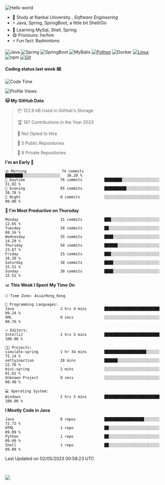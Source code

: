 

<img src="https://raw.githubusercontent.com/sagar-viradiya/sagar-viradiya/master/resources/banner.png" alt="Hello world">


<br/>


- 🍻  Study at Nankai University , _Software Engineering_
- ⚡  Java, Spring, SpringBoot, a little bit Shell/Go
- 🌱 Learning MySql, Shell, Spring
- 😄 Pronouns: he/him
- ⚡ Fun fact: Badmintons

![Java](https://img.shields.io/badge/-Java-007396?style=flat-square&logo=java&logoColor=ffffff)
![Spring](https://img.shields.io/badge/-Spring-green)
![SpringBoot](https://img.shields.io/badge/-SpringBoot-green)
![MyBatis](https://img.shields.io/badge/-MyBatis-yellowgreen)
[![Python](https://img.shields.io/badge/-Python-3776AB?style=flat-square&logo=python&logoColor=ffffff)](https://www.python.org/)
![Docker](https://img.shields.io/badge/Docker-2496ED?style=flat-square&logo=docker&logoColor=ffffff)
[![Linux](https://img.shields.io/badge/-Linux-333333?style=flat-square&logo=linux&logoColor=white)](https://www.linuxfoundation.org/)
![npm](https://img.shields.io/badge/-NPM-CB3837?style=flat-square&logo=npm&logoColor=white)
[![Git](https://img.shields.io/badge/-Git-f05032?style=flat-square&logo=git&logoColor=white)](https://git-scm.com/)

#### Coding status last week ⌨️

<!--START_SECTION:waka-->
![Code Time](http://img.shields.io/badge/Code%20Time-153%20hrs%2012%20mins-blue)

![Profile Views](http://img.shields.io/badge/Profile%20Views-11-blue)

**🐱 My GitHub Data** 

> 📦 122.9 kB Used in GitHub's Storage 
 > 
> 🏆 187 Contributions in the Year 2023
 > 
> 🚫 Not Opted to Hire
 > 
> 📜 5 Public Repositories 
 > 
> 🔑 8 Private Repositories 
 > 
**I'm an Early 🐤** 

```text
🌞 Morning                74 commits          ████████░░░░░░░░░░░░░░░░░   30.20 % 
🌆 Daytime                76 commits          ████████░░░░░░░░░░░░░░░░░   31.02 % 
🌃 Evening                95 commits          ██████████░░░░░░░░░░░░░░░   38.78 % 
🌙 Night                  0 commits           ░░░░░░░░░░░░░░░░░░░░░░░░░   00.00 % 
```
📅 **I'm Most Productive on Thursday** 

```text
Monday                   31 commits          ███░░░░░░░░░░░░░░░░░░░░░░   12.65 % 
Tuesday                  20 commits          ██░░░░░░░░░░░░░░░░░░░░░░░   08.16 % 
Wednesday                35 commits          ████░░░░░░░░░░░░░░░░░░░░░   14.29 % 
Thursday                 58 commits          ██████░░░░░░░░░░░░░░░░░░░   23.67 % 
Friday                   25 commits          ███░░░░░░░░░░░░░░░░░░░░░░   10.20 % 
Saturday                 38 commits          ████░░░░░░░░░░░░░░░░░░░░░   15.51 % 
Sunday                   38 commits          ████░░░░░░░░░░░░░░░░░░░░░   15.51 % 
```


📊 **This Week I Spent My Time On** 

```text
🕑︎ Time Zone: Asia/Hong_Kong

💬 Programming Languages: 
Java                     2 hrs 4 mins        █████████████████████████   99.24 % 
XML                      0 secs              ░░░░░░░░░░░░░░░░░░░░░░░░░   00.76 % 

🔥 Editors: 
IntelliJ                 2 hrs 5 mins        █████████████████████████   100.00 % 

🐱‍💻 Projects: 
simulate-spring          1 hr 34 mins        ███████████████████░░░░░░   75.14 % 
nettyinaction            28 mins             ██████░░░░░░░░░░░░░░░░░░░   22.76 % 
mini-spring              2 mins              ░░░░░░░░░░░░░░░░░░░░░░░░░   01.62 % 
Unknown Project          0 secs              ░░░░░░░░░░░░░░░░░░░░░░░░░   00.48 % 

💻 Operating System: 
Windows                  2 hrs 5 mins        █████████████████████████   100.00 % 
```

**I Mostly Code in Java** 

```text
Java                     8 repos             ██████████████████░░░░░░░   72.73 % 
HTML                     1 repo              ██░░░░░░░░░░░░░░░░░░░░░░░   09.09 % 
Python                   1 repo              ██░░░░░░░░░░░░░░░░░░░░░░░   09.09 % 
Shell                    1 repo              ██░░░░░░░░░░░░░░░░░░░░░░░   09.09 % 
```




 Last Updated on 02/05/2023 00:58:23 UTC
<!--END_SECTION:waka-->

<br/>

![](https://github-profile-trophy.vercel.app/?username=quincysky&column=7)







